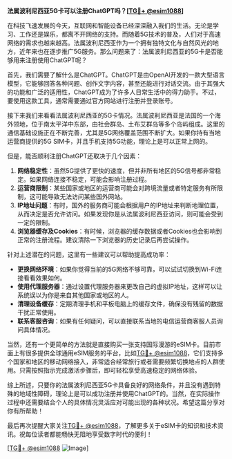**法属波利尼西亚5G卡可以注册ChatGPT吗？[[TG💪+ @esim1088](https://t.me/s/esim1088)]**

在科技飞速发展的今天，互联网和智能设备已经深深融入我们的生活。无论是学习、工作还是娱乐，都离不开网络的支持。而随着5G技术的普及，人们对于高速网络的需求也越来越高。法属波利尼西亚作为一个拥有独特文化与自然风光的地方，近年来也在逐步推广5G服务。那么问题来了：法属波利尼西亚的5G卡是否能够用来注册使用ChatGPT呢？

首先，我们需要了解什么是ChatGPT。ChatGPT是由OpenAI开发的一款大型语言模型，它能够回答各种问题、创作文字内容，甚至还能进行对话交流。由于其强大的功能和广泛的适用性，ChatGPT成为了许多人日常生活中的得力助手。不过，要使用这款工具，通常需要通过官方网站进行注册并登录账号。

接下来我们来看看法属波利尼西亚的5G卡情况。法属波利尼西亚是法国的一个海外领地，位于南太平洋中东部，由社会群岛、土布艾群岛等多个岛屿组成。这里的通信基础设施正在不断完善，尤其是5G网络覆盖范围不断扩大。如果你持有当地运营商提供的5G SIM卡，并且手机支持5G功能，理论上是可以正常上网的。

但是，能否顺利注册ChatGPT还取决于几个因素：

1. **网络稳定性**：虽然5G提供了更快的速度，但并非所有地区的5G信号都非常稳定。如果网络连接不稳定，可能会影响注册过程。
2. **运营商限制**：某些国家或地区的运营商可能会对跨境流量或者特定服务有所限制，这可能导致无法访问某些国外网站。
3. **IP地址问题**：有时，国外的服务商可能会根据用户的IP地址来判断地理位置，从而决定是否允许访问。如果发现你是从法属波利尼西亚访问，则可能会受到一定的限制。
4. **浏览器缓存及Cookies**：有时候，浏览器的缓存数据或者Cookies也会影响到正常的注册流程。建议清除一下浏览器的历史记录后再尝试操作。

针对上述潜在的问题，这里有一些建议可以帮助提高成功率：

- **更换网络环境**：如果你觉得当前的5G网络不够可靠，可以试试切换到Wi-Fi连接看看效果如何。
- **使用代理服务器**：通过设置代理服务器来更改自己的虚拟IP地址，这样可以让系统误以为你是来自其他国家或地区的人。
- **清理设备缓存**：定期清理手机和平板电脑上的缓存文件，确保没有残留的数据干扰正常使用。
- **联系客服咨询**：如果有任何疑问，可以直接联系当地的电信运营商客服人员询问具体情况。

当然，还有一个更简单的方法就是直接购买一张支持国际漫游的eSIM卡。目前市面上有很多提供全球通用eSIM服务的平台，比如[TG💪+ @esim1088](https://t.me/s/esim1088)，它们支持多个国家和地区的移动网络接入，非常适合经常旅行或者需要频繁切换地点的人群使用。只需按照指示完成激活步骤后，即可轻松享受高速稳定的网络体验。

综上所述，只要你的法属波利尼西亚5G卡具备良好的网络条件，并且没有遇到特殊的地域性障碍，理论上是可以成功注册并使用ChatGPT的。当然，在实际操作过程中还需要结合个人的具体情况灵活应对可能出现的各种状况。希望这篇分享对你有所帮助！

最后再次提醒大家关注[TG💪+ @esim1088](https://t.me/s/esim1088)，了解更多关于eSIM卡的知识和技术资讯。祝每位读者都能畅快无阻地享受数字时代的便利！

[[TG💪+ @esim1088](https://t.me/s/esim1088) ![Image](https://i.postimg.cc/4NQfJmqS/Snipaste-2025-05-13-00-14-12.png)]